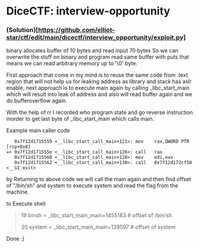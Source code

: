 # DiceCTF: interview-opportunity
### (Solution)[https://github.com/elliot-star/ctf/edit/main/dicectf/interview_opportunity/exploit.py]
binary allocates buffer of 10 bytes and read input 70 bytes 
So we can overwrite the stuff on binary and program read
same buffer with puts that means we can read arbitrary 
memory up to '\0' byte.

First approach that come in my mind is to reuse the same
code from .text region that will not help us for leaking
address as library and stack has aslr enable, next
approach is to execute main again by calling _libc_start_main
which will result into leak of address and also will read
buffer again and we do bufferoverflow again.

With the help of rr I recorded who program state and go
reverse instruction inorder to get last byte of _libc_start_main
which calls main.

Example main caller code
```
   0x7f12d1715559 <__libc_start_call_main+121>: mov    rax,QWORD PTR [rsp+0x8]
=> 0x7f12d171555e <__libc_start_call_main+126>: call   rax
   0x7f12d1715560 <__libc_start_call_main+128>: mov    edi,eax
   0x7f12d1715562 <__libc_start_call_main+130>: call   0x7f12d172cf50 <__GI_exit>
```
by Returning to above code we will call the main again and
then find offset of "/bin/sh" and system to execute
system and read the flag from the machine.

to Execute shell
> 19 binsh = _libc_start_main_main+1455183       # offset of /bin/sh
>
> 20 system = _libc_start_main_main+139597       # offset of system

Done :) 
